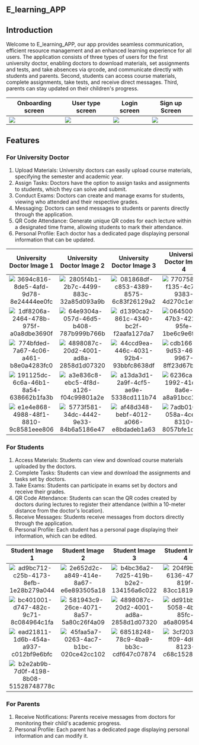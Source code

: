  ## E_learning_APP

## Introduction

Welcome to E_learning_APP, our app provides seamless communication, efficient resource management and an enhanced learning experience for all users. The application consists of three types of users for the first university doctor, enabling doctors to download materials, set assignments and tests, and take absences via qrcode, and communicate directly with students and parents. Second, students can access course materials, complete assignments, take tests, and receive direct messages. Third, parents can stay updated on their children's progress.

| Onboarding screen | User type screen | Login screen | Sign up Screen |
| --- | --- | --- | --- |
| ![](https://github.com/Mohamed-Ismail-Salah/E_learning_APP/assets/109285951/4296954f-6ecd-44d7-970f-553ad07c3ec1) | ![](https://github.com/Mohamed-Ismail-Salah/E_learning_APP/assets/109285951/d612bb23-bbfe-4f60-acdc-1ab48703868a) | ![](https://github.com/Mohamed-Ismail-Salah/E_learning_APP/assets/109285951/ad848838-bedf-4347-976c-ef5b04a56155) | ![](https://github.com/Mohamed-Ismail-Salah/E_learning_APP/assets/109285951/285ca2e9-368b-4c67-bab3-e3bd28ca180d) |

## Features

### For University Doctor

1. Upload Materials: University doctors can easily upload course materials, specifying the semester and academic year.
2. Assign Tasks: Doctors have the option to assign tasks and assignments to students, which they can solve and submit.
3. Conduct Exams: Doctors can create and manage exams for students, viewing who attended and their respective grades.
4. Messaging: Doctors can send messages to students or parents directly through the application.
5. QR Code Attendance: Generate unique QR codes for each lecture within a designated time frame, allowing students to mark their attendance.
6. Personal Profile: Each doctor has a dedicated page displaying personal information that can be updated.

| University Doctor Image 1 | University Doctor Image 2 | University Doctor Image 3 | University Doctor Image 4 |
|:-------------------------:|:-------------------------:|:-------------------------:|:-------------------------:|
|![3694c816-8de5-4afd-9d78-8e24444ee0fc](https://github.com/Mohamed-Ismail-Salah/E_learning_APP/assets/109285951/6ee62e03-ef09-418a-8f47-afcceeafa27a)|![2805f4b1-2b7c-4499-883c-32a85d093a9b](https://github.com/Mohamed-Ismail-Salah/E_learning_APP/assets/109285951/e7ab934e-acef-4245-a295-288c18a4ce99)|![081868df-c853-4389-8575-6c83f26129a2](https://github.com/Mohamed-Ismail-Salah/E_learning_APP/assets/109285951/0f19aace-64ac-4565-b910-df793c321a10)| ![770758fe-f135-4c78-9383-4d270c1efb11](https://github.com/Mohamed-Ismail-Salah/E_learning_APP/assets/109285951/46527841-2d27-4eda-a23e-42811d586ff7) |
|  ![1df8206a-2464-478b-975f-a0a8dbe3690f](https://github.com/Mohamed-Ismail-Salah/E_learning_APP/assets/109285951/ff883a32-333e-41e6-ba2a-4533c47b281c)| ![64e9304a-057d-46d5-b408-787b999b766b](https://github.com/Mohamed-Ismail-Salah/E_learning_APP/assets/109285951/6d1d26e4-781a-45d5-b81d-5f58aae9f074)| ![d1390ca2-861c-4340-bc2f-f2aafa127da7](https://github.com/Mohamed-Ismail-Salah/E_learning_APP/assets/109285951/381a9d27-f14a-4fd4-9f70-2a778d1b4a05)|![06450018-47b3-4217-95fe-1be6c9e6f84d](https://github.com/Mohamed-Ismail-Salah/E_learning_APP/assets/109285951/671be997-100d-4222-b401-4699cc1ae2f7)|
|![774bfded-7a67-4c06-a461-b8e0a4283fc0](https://github.com/Mohamed-Ismail-Salah/E_learning_APP/assets/109285951/f3009a7a-da4c-4087-b026-96879b5717f3)| ![4898087c-20d2-4001-ad8a-2858d1d07320](https://github.com/Mohamed-Ismail-Salah/E_learning_APP/assets/109285951/f65d59b9-e300-431a-885d-4cb143a8af46) | ![44ccd9ea-446c-4031-92b4-93bbfc8638df](https://github.com/Mohamed-Ismail-Salah/E_learning_APP/assets/109285951/c8975287-81c2-4916-8d8e-8128fab77246)|![cdb16613-9d53-46fc-9967-8ff23d67b55c](https://github.com/Mohamed-Ismail-Salah/E_learning_APP/assets/109285951/95b92e23-5941-4be6-ae52-40f4497ae31c)| 
|![191125dc-6c6a-46b1-8a54-638662b1fa3b](https://github.com/Mohamed-Ismail-Salah/E_learning_APP/assets/109285951/28e39902-aa57-4386-af3c-3000248e9e96)| ![a3e836c8-ebc5-4f8d-a126-f04c99801a2e](https://github.com/Mohamed-Ismail-Salah/E_learning_APP/assets/109285951/97fcb9a5-cfa7-45e1-94f1-1a0380374bb0)| ![a13da3d1-2a9f-4cf5-ae9e-5338cd111b74](https://github.com/Mohamed-Ismail-Salah/E_learning_APP/assets/109285951/5f2acc1a-ba73-424f-911f-85962ef06020)|![6236ca59-1992-41d1-8a6e-a8a91bcc148f](https://github.com/Mohamed-Ismail-Salah/E_learning_APP/assets/109285951/dc21c03f-7433-40be-abd8-b9282faf66c8)|
|![e1e4e868-4988-48f1-8810-9c8581eee806](https://github.com/Mohamed-Ismail-Salah/E_learning_APP/assets/109285951/0cca3754-624c-49a8-8273-47747c6c8bc6)|![5773f581-34dc-4442-9e33-84b6a5186e47](https://github.com/Mohamed-Ismail-Salah/E_learning_APP/assets/109285951/82313e9a-8d42-4430-bfeb-edf01bbf7b92)|![af48d348-bebf-4012-a066-e8bdadeb1a63](https://github.com/Mohamed-Ismail-Salah/E_learning_APP/assets/109285951/93f555af-f0c8-4e00-89e9-d1895f26d259)|![7adb0109-058a-4ce7-8310-8057bfe1d7d5](https://github.com/Mohamed-Ismail-Salah/E_learning_APP/assets/109285951/97e8360d-0891-4879-8a52-b2fcac957071)|||

### For Students

1. Access Materials: Students can view and download course materials uploaded by the doctors.
2. Complete Tasks: Students can view and download the assignments and tasks set by doctors.
3. Take Exams: Students can participate in exams set by doctors and receive their grades.
4. QR Code Attendance: Students can scan the QR codes created by doctors during lectures to register their attendance (within a 10-meter distance from the doctor's location).
5. Receive Messages: Students receive messages from doctors directly through the application.
6. Personal Profile: Each student has a personal page displaying their information, which can be edited.

| Student Image 1 | Student Image 2 | Student Image 3 | Student Image 4 |
|:---------------:|:---------------:|:---------------:|:---------------:|
|![ad9bc712-c25b-4173-8efb-1e28b279a044](https://github.com/Mohamed-Ismail-Salah/E_learning_APP/assets/109285951/8abc9048-8613-4145-b3b1-b83d1c79c024)|![2e652d2c-a849-414e-8a67-e6e893505a18](https://github.com/Mohamed-Ismail-Salah/E_learning_APP/assets/109285951/c49e4be4-34dd-4a1c-8b98-2c2033cafbfc)|![b4bc36a2-7d25-419b-b2e2-134156a6c022](https://github.com/Mohamed-Ismail-Salah/E_learning_APP/assets/109285951/068d480a-66ec-47ec-873a-76c0c6cb0bd3)|![204f9ba6-6136-47b9-819f-83cc18197bb4](https://github.com/Mohamed-Ismail-Salah/E_learning_APP/assets/109285951/9cc03611-ac6b-4a94-a491-f95ceb1833ee)|
|  ![bc401001-d747-482c-9c71-8c084964c1fa](https://github.com/Mohamed-Ismail-Salah/E_learning_APP/assets/109285951/ace8f33c-7cc4-43e4-bc9e-6743c1b67eef)| ![581943c9-26ce-4071-8a57-5a80c26f4a09](https://github.com/Mohamed-Ismail-Salah/E_learning_APP/assets/109285951/cd8ebdca-467a-4029-81d9-6b685a60013d)| ![4898087c-20d2-4001-ad8a-2858d1d07320](https://github.com/Mohamed-Ismail-Salah/E_learning_APP/assets/109285951/11489306-9422-488f-bfd4-8f9070c259a3)| ![dd91bb05-5058-4b7f-85fc-a6a80954cb72](https://github.com/Mohamed-Ismail-Salah/E_learning_APP/assets/109285951/42f5696f-8438-45ba-9259-24a0f3c864cd)|
| ![ead21811-1d6b-454a-a937-c012bf9e6bfc](https://github.com/Mohamed-Ismail-Salah/E_learning_APP/assets/109285951/4e5fda98-d521-46ce-8ae7-962f29c6bc0a) |  ![45faa5a7-0263-4ac7-b1bc-020ce42cc102](https://github.com/Mohamed-Ismail-Salah/E_learning_APP/assets/109285951/c892acc5-e7b0-44c6-b40d-6d0faddfb0fa) |![68518248-78c9-4ba9-bb3c-cdf647c07874](https://github.com/Mohamed-Ismail-Salah/E_learning_APP/assets/109285951/1af59718-e49a-4e7d-a9b2-a23bf6de69bc)| ![3cf2039d-ff09-4d68-8123-c68c1528098d](https://github.com/Mohamed-Ismail-Salah/E_learning_APP/assets/109285951/3b1d40fa-680e-46ad-892d-303ca49bd6ff)|
| ![b2e2ab9b-7d0f-4198-8b08-51528748778c](https://github.com/Mohamed-Ismail-Salah/E_learning_APP/assets/109285951/af6ec6f1-6f75-463e-8ee7-0172d848146c) |  
### For Parents

1. Receive Notifications: Parents receive messages from doctors for monitoring their child's academic progress.
2. Personal Profile: Each parent has a dedicated page displaying personal information and can modify it.
 
 
